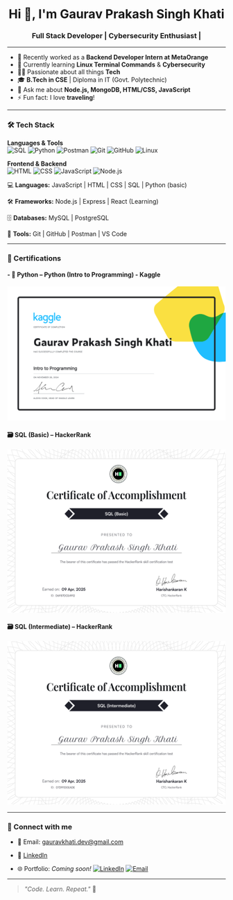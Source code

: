 <h1 align="center">Hi 👋, I'm Gaurav Prakash Singh Khati</h1>
<h3 align="center">Full Stack Developer | Cybersecurity Enthusiast |</h3>

---

- 🔭 Recently worked as a **Backend Developer Intern at MetaOrange**
- 🌱 Currently learning **Linux Terminal Commands** & **Cybersecurity**
- 👨‍💻 Passionate about all things **Tech**
- 🎓 **B.Tech in CSE** | Diploma in IT (Govt. Polytechnic)
- 💬 Ask me about **Node.js, MongoDB, HTML/CSS, JavaScript**
- ⚡ Fun fact: I love **traveling**!

---
### 🛠️ Tech Stack

**Languages & Tools**  
![SQL](https://img.shields.io/badge/SQL-4479A1?style=for-the-badge&logo=postgresql&logoColor=white)
![Python](https://img.shields.io/badge/Python-3776AB?style=for-the-badge&logo=python&logoColor=white)
![Postman](https://img.shields.io/badge/Postman-FF6C37?style=for-the-badge&logo=postman&logoColor=white)
![Git](https://img.shields.io/badge/Git-F05032?style=for-the-badge&logo=git&logoColor=white)
![GitHub](https://img.shields.io/badge/GitHub-181717?style=for-the-badge&logo=github&logoColor=white)
![Linux](https://img.shields.io/badge/Linux%20Terminal-000000?style=for-the-badge&logo=linux&logoColor=white)

**Frontend & Backend**  
![HTML](https://img.shields.io/badge/HTML-E34F26?style=for-the-badge&logo=html5&logoColor=white)
![CSS](https://img.shields.io/badge/CSS-1572B6?style=for-the-badge&logo=css3&logoColor=white)
![JavaScript](https://img.shields.io/badge/JavaScript-F7DF1E?style=for-the-badge&logo=javascript&logoColor=black)
![Node.js](https://img.shields.io/badge/Node.js-339933?style=for-the-badge&logo=nodedotjs&logoColor=white)


💻 **Languages:**  JavaScript | HTML | CSS | SQL | Python (basic)  

🛠️ **Frameworks:**  Node.js | Express | React (Learning)  

🗄️ **Databases:**  MySQL | PostgreSQL  

🧰 **Tools:**  Git | GitHub | Postman | VS Code  



---
### 📜 Certifications

#### - 🐍 **Python** – Python (Intro to Programming) - Kaggle
[<img src="https://github.com/Gaurav-Prakash-Singh-khati-007/Gaurav-Prakash-Singh-khati-007/blob/main/Gaurav%20%20Prakash%20Singh%20Khati%20-%20Intro%20to%20Programming.png?raw=true" width="600"/>]()


#### 🗃️ SQL (Basic) –  HackerRank
[<img src="https://github.com/Gaurav-Prakash-Singh-khati-007/Gaurav-Prakash-Singh-khati-007/blob/main/SQL%20basic.png?raw=true" width="600"/>](https://www.hackerrank.com/certificates/iframe/d6f87dce4912)

#### 🗃️ SQL (Intermediate) – HackerRank  
[<img src="https://github.com/Gaurav-Prakash-Singh-khati-007/Gaurav-Prakash-Singh-khati-007/blob/main/SQL%20INtERMEDIATE.png?raw=true" width="600"/>](https://www.hackerrank.com/certificates/iframe/d72911d0eade)


<!-- 

### 📈 GitHub Stats

<p align="center">
  <img src="https://github-readme-stats.vercel.app/api?username=Gaurav-Prakash-Singh-khati-007&show_icons=true&theme=radical" alt="Gaurav's GitHub stats" />
  <br/>
  <img src="https://github-readme-stats.vercel.app/api/top-langs/?username=Gaurav-Prakash-Singh-khati-007&layout=compact&theme=radical" alt="Top Languages" />
</p>

---
-->
---
### 🔗 Connect with me

- 📧 Email: [gauravkhati.dev@gmail.com](mailto:gauravkhati.dev@gmail.com)
+ 💼 [LinkedIn](https://www.linkedin.com/in/gaurav-prakash-singh-khati007/)
- 🌐 Portfolio: *Coming soon!*
[![LinkedIn](https://img.shields.io/badge/LinkedIn-blue?style=for-the-badge&logo=linkedin)](https://www.linkedin.com/in/gaurav-prakash-singh-khati007/)
[![Email](https://img.shields.io/badge/Email-D14836?style=for-the-badge&logo=gmail&logoColor=white)](mailto:gauravkhati.dev@gmail.com)

---

> _"Code. Learn. Repeat."_ 🚀
